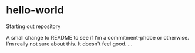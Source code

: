 # hello-world
Starting out repository

A small change to README to see if I'm a commitment-phobe or otherwise.
I'm really not sure about this.
It doesn't feel good.
...
